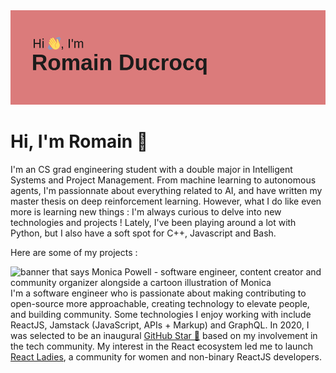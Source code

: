<img src="https://github.com/romainducrocq/romainducrocq/blob/master/header.png" alt="header">

# Hi, I'm Romain :wave:

I'm an CS grad engineering student with a double major in Intelligent Systems and Project Management. 
From machine learning to autonomous agents, I'm passionnate about everything related to AI, and have written my master thesis on deep reinforcement learning. 
However, what I do like even more is learning new things : I'm always curious to delve into new technologies and projects !
Lately, I've been playing around a lot with Python, but I also have a soft spot for C++, Javascript and Bash.  
  
Here are some of my projects :




<img src="https://raw.githubusercontent.com/M0nica/M0nica/master/gh-header-image-cropped.png" alt="banner that says Monica Powell - software engineer, content creator and community organizer alongside a cartoon illustration of Monica">
I'm a software engineer who is passionate about making contributing to open-source more approachable, creating technology to elevate people, and building community. Some technologies I enjoy working with include ReactJS, Jamstack (JavaScript, APIs + Markup) and GraphQL. In 2020, I was selected to be an inaugural <a href="https://stars.github.com/">GitHub Star 🌟</a> based on my involvement in the tech community.  My interest in the React ecosystem led me to launch <a href="https://www.meetup.com/React-Ladies/">React Ladies</a>, a community for women and non-binary ReactJS developers.

